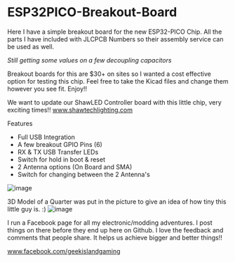 # ESP32PICO-Breakout-Board

Here I have a simple breakout board for the new ESP32-PICO Chip.
All the parts I have included with JLCPCB Numbers so their assembly service can be used as well.

*Still getting some values on a few decoupling capacitors*

Breakout boards for this are $30+ on sites so I wanted a cost effective option for testing this chip.
Feel free to take the Kicad files and change them however you see fit.  Enjoy!!

We want to update our ShawLED Controller board with this little chip, very exciting times!!
www.shawtechlighting.com

Features
* Full USB Integration
* A few breakout GPIO Pins (6)
* RX & TX USB Transfer LEDs
* Switch for hold in boot & reset
* 2 Antenna options (On Board and SMA)
* Switch for changing between the 2 Antenna's


![image](https://user-images.githubusercontent.com/70423454/158305956-86fbc7dd-7cab-457c-8a4d-bcbf54758a3c.png)


3D Model of a Quarter was put in the picture to give an idea of how tiny this little guy is.  :)
![image](https://user-images.githubusercontent.com/70423454/158304233-d4df24ca-f2b8-41bd-b487-33ba96b00e62.png)


I run a Facebook page for all my electronic/modding adventures.  I post things on there before they end up here on Github.
I love the feedback and comments that people share.  It helps us achieve bigger and better things!!


www.facebook.com/geekislandgaming
